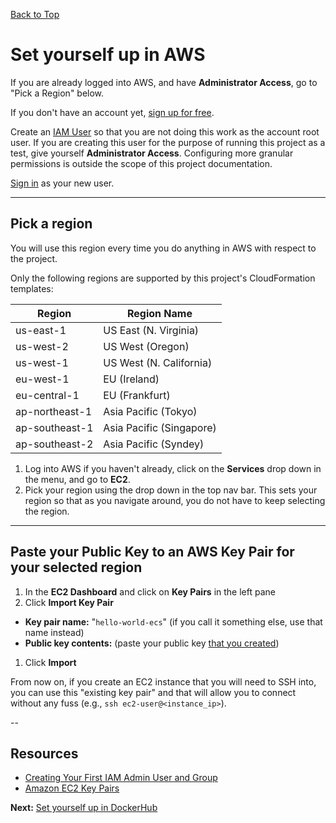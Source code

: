 [Back to Top](../README.md)

# Set yourself up in AWS
If you are already logged into AWS, and have **Administrator Access**, go to "Pick a Region" below.

If you don't have an account yet, [sign up for free](https://aws.amazon.com/free).

Create an [IAM User](http://docs.aws.amazon.com/IAM/latest/UserGuide/getting-started_create-admin-group.html) so that
you are not doing this work as the account root user. If you are creating this user for the purpose of running this project
as a test, give yourself **Administrator Access**. Configuring more granular permissions is outside the scope of this project documentation.

[Sign in](http://docs.aws.amazon.com/IAM/latest/UserGuide/getting-started_how-users-sign-in.html) as your new user.

---
## Pick a region
You will use this region every time you do anything in AWS with respect to the project. 

Only the following regions are supported by this project's CloudFormation templates:

| Region | Region Name |
| ------ | ----------- |
| us-east-1 | US East (N. Virginia) |
| us-west-2 | US West (Oregon) |
| us-west-1 | US West (N. California) |
| eu-west-1 | EU (Ireland) |
| eu-central-1 | EU (Frankfurt) |
| ap-northeast-1 | Asia Pacific (Tokyo) |
| ap-southeast-1 | Asia Pacific (Singapore) |
| ap-southeast-2 | Asia Pacific (Syndey) |

1. Log into AWS if you haven't already, click on the **Services** drop down in the menu, and go to **EC2**.
1. Pick your region using the drop down in the top nav bar.
This sets your region so that as you navigate around, you do not have to keep selecting the region. 

---
## Paste your Public Key to an AWS Key Pair for your selected region

1. In the **EC2 Dashboard** and click on **Key Pairs** in the left pane
1. Click **Import Key Pair**
  * **Key pair name:** "`hello-world-ecs`" (if you call it something else, use that name instead)
  * **Public key contents:** (paste your public key [that you created](./00-SSHKey.md))
1. Click **Import**
    
From now on, if you create an EC2 instance that you will need to SSH into, you can use this "existing key pair" and that
will allow you to connect without any fuss (e.g., `ssh ec2-user@<instance_ip>`).

-- 
## Resources
 * [Creating Your First IAM Admin User and Group](http://docs.aws.amazon.com/IAM/latest/UserGuide/getting-started_create-admin-group.html)
 * [Amazon EC2 Key Pairs](http://docs.aws.amazon.com/AWSEC2/latest/UserGuide/ec2-key-pairs.html)

**Next:** [Set yourself up in DockerHub](./02-DockerHub.md)